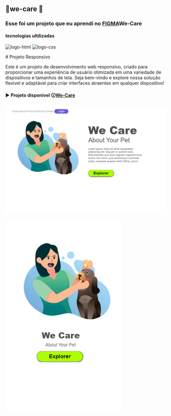 <h1 aling="center">
<h2> 🚀we-care 🚀</h2>
</h1>
<h3>Esse foi um projeto que eu aprendi no <a href="https://www.figma.com/file/LzA0ntQdfERw4z41hxvLSs/13.-(Positive)-Congratulation-You-get-40-point-for-your-ride?type=design&node-id=0-1&mode=design&t=DHf9bzOT6gLlzXVo-0">FIGMA</a>We-Care</h3>
<h4>tecnologias ultilizadas</h4>
 <img src="https://img.shields.io/badge/HTML5-E34F26?style=for-the-badge&logo=html5&logoColor=white" alt="logo-html" />
 <img src="https://img.shields.io/badge/CSS3-1572B6?style=for-the-badge&logo=css3&logoColor=white" alt="logo-css" />
 <p># Projeto Responsivo

Este é um projeto de desenvolvimento web responsivo, criado para proporcionar uma experiência de usuário otimizada em uma variedade de dispositivos e tamanhos de tela. Seja bem-vindo e explore nossa solução flexível e adaptável para criar interfaces atraentes em qualquer dispositivo!
<p/>
 <h4>▶️ Projeto disponivel 🕦<a href=""▶️>We-Care</a></h4>
<img src="https://github.com/zenaldo-oliveira/We-Care/blob/main/assetes/Captura%20de%20tela%202024-03-06%20062425.png?raw=true" alt="img-logo"/>
 <br>
 <br>
<img src="https://github.com/zenaldo-oliveira/We-Care/blob/main/assetes/Captura%20de%20tela%202024-03-06%20062916.png?raw=true" alt="img-responsivo"/>
